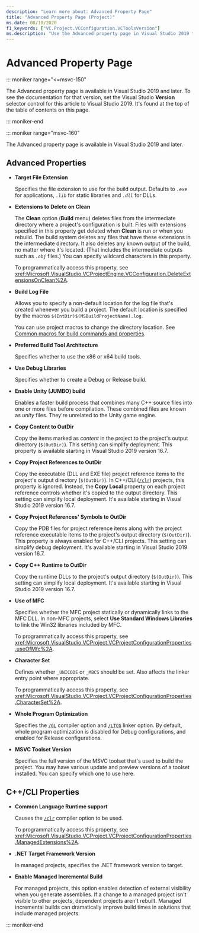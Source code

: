 ```yaml
---
description: "Learn more about: Advanced Property Page"
title: "Advanced Property Page (Project)"
ms.date: 08/10/2020
f1_keywords: ["VC.Project.VCConfiguration.VCToolsVersion"]
ms.description: "Use the Advanced property page in Visual Studio 2019 to set various properties for C++ projects."
---
```

# Advanced Property Page

::: moniker range="<=msvc-150"

The Advanced property page is available in Visual Studio 2019 and later. To see the documentation for that version, set the Visual Studio **Version** selector control for this article to Visual Studio 2019. It's found at the top of the table of contents on this page.

::: moniker-end

::: moniker range="msvc-160"

The Advanced property page is available in Visual Studio 2019 and later.

## Advanced Properties

- **Target File Extension**

   Specifies the file extension to use for the build output. Defaults to *`.exe`* for applications, *`.lib`* for static libraries and *`.dll`* for DLLs.

- **Extensions to Delete on Clean**

   The **Clean** option (**Build** menu) deletes files from the intermediate directory where a project's configuration is built. Files with extensions specified in this property get deleted when **Clean** is run or when you rebuild. The build system deletes any files that have these extensions in the intermediate directory. It also deletes any known output of the build, no matter where it's located. (That includes the intermediate outputs such as *`.obj`* files.) You can specify wildcard characters in this property.

   To programmatically access this property, see <xref:Microsoft.VisualStudio.VCProjectEngine.VCConfiguration.DeleteExtensionsOnClean%2A>.

- **Build Log File**

   Allows you to specify a non-default location for the log file that's created whenever you build a project. The default location is specified by the macros `$(IntDir)$(MSBuildProjectName).log`.

   You can use project macros to change the directory location. See [Common macros for build commands and properties](common-macros-for-build-commands-and-properties.md).

- **Preferred Build Tool Architecture**

   Specifies whether to use the x86 or x64 build tools.

- **Use Debug Libraries**

   Specifies whether to create a Debug or Release build.

- **Enable Unity (JUMBO) build**

   Enables a faster build process that combines many C++ source files into one or more files before compilation. These combined files are known as *unity* files. They're unrelated to the Unity game engine.

- **Copy Content to OutDir**

   Copy the items marked as *content* in the project to the project's output directory (`$(OutDir)`). This setting can simplify deployment. This property is available starting in Visual Studio 2019 version 16.7.

- **Copy Project References to OutDir**

   Copy the executable (DLL and EXE file) project reference items to the project's output directory (`$(OutDir)`). In C++/CLI ([`/clr`](clr-common-language-runtime-compilation.md)) projects, this property is ignored. Instead, the **Copy Local** property on each project reference controls whether it's copied to the output directory. This setting can simplify local deployment. It's available starting in Visual Studio 2019 version 16.7.

- **Copy Project References' Symbols to OutDir**

   Copy the PDB files for project reference items along with the project reference executable items to the project's output directory (`$(OutDir)`). This property is always enabled for C++/CLI projects. This setting can simplify debug deployment. It's available starting in Visual Studio 2019 version 16.7.

- **Copy C++ Runtime to OutDir**

   Copy the runtime DLLs to the project's output directory (`$(OutDir)`). This setting can simplify local deployment. It's available starting in Visual Studio 2019 version 16.7.

- **Use of MFC**

   Specifies whether the MFC project statically or dynamically links to the MFC DLL. In non-MFC projects, select **Use Standard Windows Libraries** to link the Win32 libraries included by MFC.

   To programmatically access this property, see <xref:Microsoft.VisualStudio.VCProject.VCProjectConfigurationProperties.useOfMfc%2A>.

- **Character Set**

   Defines whether `_UNICODE` or `_MBCS` should be set. Also affects the linker entry point where appropriate.

   To programmatically access this property, see <xref:Microsoft.VisualStudio.VCProject.VCProjectConfigurationProperties.CharacterSet%2A>.

- **Whole Program Optimization**

   Specifies the [`/GL`](gl-whole-program-optimization.md) compiler option and [`/LTCG`](ltcg-link-time-code-generation.md) linker option. By default, whole program optimization is disabled for Debug configurations, and enabled for Release configurations.

- **MSVC Toolset Version**

   Specifies the full version of the MSVC toolset that's used to build the project. You may have various update and preview versions of a toolset installed. You can specify which one to use here.

## C++/CLI Properties

- **Common Language Runtime support**

   Causes the [`/clr`](clr-common-language-runtime-compilation.md) compiler option to be used.

   To programmatically access this property, see <xref:Microsoft.VisualStudio.VCProject.VCProjectConfigurationProperties.ManagedExtensions%2A>.

- **.NET Target Framework Version**

   In managed projects, specifies the .NET framework version to target.

- **Enable Managed Incremental Build**

   For managed projects, this option enables detection of external visibility when you generate assemblies. If a change to a managed project isn't visible to other projects, dependent projects aren't rebuilt. Managed incremental builds can dramatically improve build times in solutions that include managed projects.

::: moniker-end
